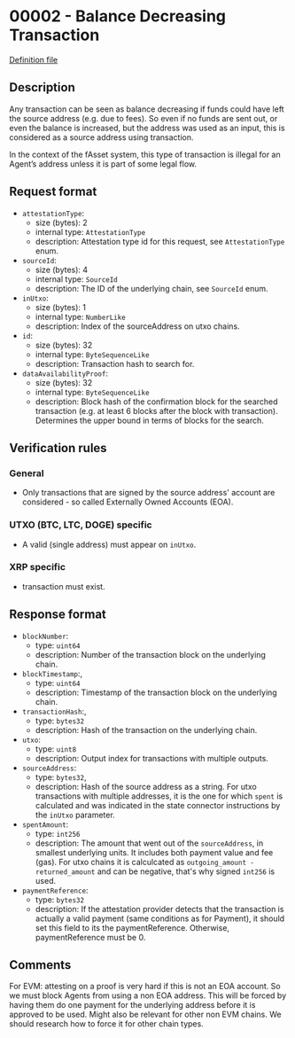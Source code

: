 
# 00002 - Balance Decreasing Transaction

[Definition file](../../lib/verification/attestation-types/t-00002-balance-decreasing-transaction.ts)

## Description

Any transaction can be seen as balance decreasing if funds could have left the source address (e.g. due to fees). So even if no funds are sent out, or even the balance is increased, but the address was used as an input, this is considered as a source address using transaction. 

In the context of the fAsset system, this type of transaction is illegal for an Agent’s address unless it is part of some legal flow.

## Request format

- `attestationType`:
  - size (bytes): 2
  - internal type: `AttestationType`  
  - description: Attestation type id for this request, see `AttestationType` enum.
- `sourceId`:
  - size (bytes): 4
  - internal type: `SourceId`
  - description: The ID of the underlying chain, see `SourceId` enum.
- `inUtxo`:
  - size (bytes): 1
  - internal type: `NumberLike`
  - description: Index of the sourceAddress on utxo chains.
- `id`:
  - size (bytes): 32
  - internal type: `ByteSequenceLike`
  - description: Transaction hash to search for.
- `dataAvailabilityProof`:
  - size (bytes): 32
  - internal type: `ByteSequenceLike`
  - description: Block hash of the confirmation block for the searched transaction (e.g. at least 6 blocks after the block with transaction). Determines the upper bound in terms of blocks for the search.

## Verification rules

### General
- Only transactions that are signed by the source address' account are considered - so called Externally Owned Accounts (EOA). 

### UTXO (BTC, LTC, DOGE) specific
- A valid (single address) must appear on `inUtxo`.

### XRP specific
- transaction must exist.

## Response format
- `blockNumber`:
  - type: `uint64`
  - description: Number of the transaction block on the underlying chain.
- `blockTimestamp`:,
  - type: `uint64`
  - description: Timestamp of the transaction block on the underlying chain.
- `transactionHash`:,
  - type: `bytes32`
  - description: Hash of the transaction on the underlying chain.
- `utxo`:
  - type: `uint8`
  - description: Output index for transactions with multiple outputs.
- `sourceAddress`:
  - type: `bytes32`,
  - description: Hash of the source address as a string. For utxo transactions with multiple addresses, it is the one for which `spent` is calculated and was indicated in the state connector instructions by the `inUtxo` parameter.
- `spentAmount`:
  - type: `int256`
  - description: The amount that went out of the `sourceAddress`, in smallest underlying units. It includes both payment value and fee (gas). For utxo chains it is calculcated as `outgoing_amount - returned_amount` and can be negative, that's why signed `int256` is used.
- `paymentReference`: 
  - type: `bytes32`
  - description: If the attestation provider detects that the transaction is actually a valid payment (same conditions as for Payment), it should set this field to its the paymentReference. Otherwise, paymentReference must be 0.


## Comments

For EVM: attesting on a proof is very hard if this is not an EOA account. So we must block Agents from using a non EOA address. This will be forced by having them do one payment for the underlying address before it is approved to be used. Might also be relevant for other non EVM chains. We should research how to force it for other chain types.